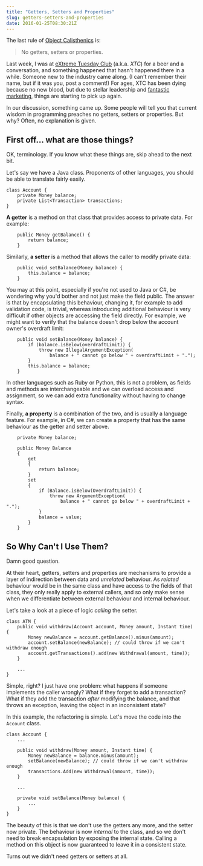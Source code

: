 ```yaml
---
title: "Getters, Setters and Properties"
slug: getters-setters-and-properties
date: 2016-01-25T08:30:21Z
---
```


The last rule of [Object Calisthenics][] is:

> No getters, setters or properties.

Last week, I was at [eXtreme Tuesday Club][] (a.k.a. *XTC*) for a beer and a conversation, and something happened that hasn't happened there in a while. Someone new to the industry came along. (I can't remember their name, but if it was you, post a comment!) For ages, XTC has been dying because no new blood, but due to stellar leadership and [fantastic marketing][Extreme all the Tuesdays!], things are starting to pick up again.

In our discussion, something came up. Some people will tell you that current wisdom in programming preaches no getters, setters or properties. But why? Often, no explanation is given.

[Object Calisthenics]: https://www.cs.helsinki.fi/u/luontola/tdd-2009/ext/ObjectCalisthenics.pdf
[eXtreme Tuesday Club]: http://www.meetup.com/eXtreme-Tuesday-Club-XTC/
[Extreme all the Tuesdays!]: https://twitter.com/extremetuesday/status/689467737698099200

<!--more-->

## First off… what are those things?

OK, terminology. If you know what these things are, skip ahead to the next bit.

Let's say we have a Java class. Proponents of other languages, you should be able to translate fairly easily.

    class Account {
        private Money balance;
        private List<Transaction> transactions;
    }

**A getter** is a method on that class that provides access to private data. For example:

        public Money getBalance() {
            return balance;
        }

Similarly, **a setter** is a method that allows the caller to modify private data:

        public void setBalance(Money balance) {
            this.balance = balance;
        }

You may at this point, especially if you're not used to Java or C#, be wondering why you'd bother and not just make the field public. The answer is that by encapsulating this behaviour, changing it, for example to add validation code, is trivial, whereas introducing additional behaviour is very difficult if other objects are accessing the field directly. For example, we might want to verify that the balance doesn't drop below the account owner's overdraft limit:

        public void setBalance(Money balance) {
            if (balance.isBelow(overdraftLimit)) {
                throw new IllegalArgumentException(
                    balance + " cannot go below " + overdraftLimit + ".");
            }
            this.balance = balance;
        }

In other languages such as Ruby or Python, this is not a problem, as fields and methods are interchangeable and we can overload access and assignment, so we can add extra functionality without having to change syntax.

Finally, **a property** is a combination of the two, and is usually a language feature. For example, in C#, we can create a property that has the same behaviour as the getter and setter above.

        private Money balance;

        public Money Balance
        {
            get
            {
                return balance;
            }
            set
            {
                if (Balance.isBelow(OverdraftLimit)) {
                    throw new ArgumentException(
                        balance + " cannot go below " + overdraftLimit + ".");
                }
                balance = value;
            }
        }

## So Why Can't I Use Them?

Damn good question.

At their heart, getters, setters and properties are mechanisms to provide a layer of indirection between data and *unrelated* behaviour. As *related* behaviour would be in the same class and have access to the fields of that class, they only really apply to external callers, and so only make sense when we differentiate between external behaviour and internal behaviour.

Let's take a look at a piece of logic *calling* the setter.

    class ATM {
        public void withdraw(Account account, Money amount, Instant time) {
            Money newBalance = account.getBalance().minus(amount);
            account.setBalance(newBalance); // could throw if we can't withdraw enough
            account.getTransactions().add(new Withdrawal(amount, time));
        }

        ...
    }

Simple, right? I just have one problem: what happens if someone implements the caller wrongly? What if they forget to add a transaction? What if they add the transaction *after* modifying the balance, and that throws an exception, leaving the object in an inconsistent state?

In this example, the refactoring is simple. Let's move the code into the `Account` class.

    class Account {
        ...

        public void withdraw(Money amount, Instant time) {
            Money newBalance = balance.minus(amount);
            setBalance(newBalance); // could throw if we can't withdraw enough
            transactions.Add(new Withdrawal(amount, time));
        }

        ...

        private void setBalance(Money balance) {
            ...
        }
    }

The beauty of this is that we don't use the getters any more, and the setter now private. The behaviour is now *internal* to the class, and so we don't need to break encapsulation by exposing the internal state. Calling a method on this object is now guaranteed to leave it in a consistent state.

Turns out we didn't need getters or setters at all.
